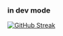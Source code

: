### in dev mode
[![GitHub Streak](https://streak-stats.demolab.com/?user=eramirezvilla)](https://git.io/streak-stats)
